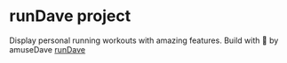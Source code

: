 # runDave project

Display personal running workouts with amazing features. Build with 💙 by amuseDave
[runDave](https://rundave.netlify.app/)
